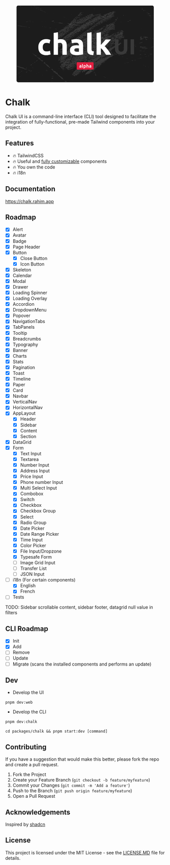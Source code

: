 <br>
<div align="center">
  <img alt="Chalk Logo" src="https://github.com/5rahim/chalk-ui/blob/main/images/Chalk_Logo2.png?raw=true" height="250"/>
<br>

</div>

# Chalk

Chalk UI is a command-line interface (CLI) tool designed to facilitate the integration of fully-functional,
pre-made Tailwind components into your project.

## Features

- 🔥 TailwindCSS
- 🔥 Useful and [fully customizable](https://chalk.rahim.app) components
- 🔥 You own the code
- 🔥 i18n

## Documentation

https://chalk.rahim.app

<!-- ROADMAP -->
## Roadmap

- [x] Alert
- [x] Avatar
- [x] Badge
- [x] Page Header
- [x] Button
  - [x] Close Button
  - [x] Icon Button
- [x] Skeleton
- [x] Calendar
- [x] Modal
- [x] Drawer
- [x] Loading Spinner
- [x] Loading Overlay
- [x] Accordion
- [x] DropdownMenu
- [x] Popover
- [x] NavigationTabs
- [x] TabPanels
- [x] Tooltip
- [x] Breadcrumbs
- [x] Typography
- [x] Banner
- [x] Charts
- [x] Stats
- [x] Pagination
- [x] Toast
- [x] Timeline
- [x] Paper
- [x] Card
- [x] Navbar
- [x] VerticalNav
- [x] HorizontalNav
- [x] AppLayout
  - [x] Header
  - [x] Sidebar
  - [x] Content
  - [x] Section
- [x] DataGrid
- [x] Form
  - [x] Text Input
  - [x] Textarea
  - [x] Number Input
  - [x] Address Input
  - [x] Price Input
  - [x] Phone number Input
  - [x] Multi Select Input
  - [x] Combobox
  - [x] Switch
  - [x] Checkbox
  - [x] Checkbox Group
  - [x] Select
  - [x] Radio Group
  - [x] Date Picker
  - [x] Date Range Picker
  - [x] Time Input
  - [x] Color Picker
  - [x] File Input/Dropzone
  - [x] Typesafe Form
  - [ ] Image Grid Input
  - [ ] Transfer List
  - [ ] JSON Input
- [ ] i18n (For certain components)
  - [x] English
  - [x] French
- [ ] Tests

TODO: Sidebar scrollable content, sidebar footer, datagrid null value in filters

## CLI Roadmap

- [x] Init
- [x] Add
- [ ] Remove
- [ ] Update
- [ ] Migrate (scans the installed components and performs an update)

## Dev

- Develop the UI

```shell
pnpm dev:web
```

- Develop the CLI

```shell
pnpm dev:chalk
```
```shell
cd packages/chalk && pnpm start:dev [command]
```


## Contributing

If you have a suggestion that would make this better, please fork the repo and create a pull request.

1. Fork the Project
2. Create your Feature Branch (`git checkout -b feature/myfeature`)
3. Commit your Changes (`git commit -m 'Add a feature'`)
4. Push to the Branch (`git push origin feature/myfeature`)
5. Open a Pull Request

## Acknowledgements

Inspired by [shadcn](https://ui.shadcn.com/)

## License

This project is licensed under the MIT License - see the [LICENSE.MD](https://github.com/5rahim/chalk-ui/blob/main/LICENSE.md) file for details.
